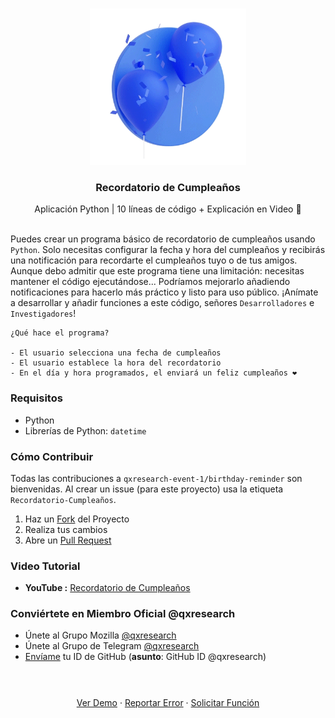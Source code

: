 <br />
<p align="center">
  <a href="https://www.youtube.com/channel/UCX7oe66V8zyFpAJyMfPL9VA">
    <img width="250px" src="https://github.com/xiaowuc2/xiaowuc2/blob/master/source/qxr/bb.gif" alt="Logo">
  </a>

  <h3 align="center">Recordatorio de Cumpleaños</h3>

  <p align="center">
    Aplicación Python | 10 líneas de código + Explicación en Video 🧭
    <br>
    <br />
  </p>
</p>

Puedes crear un programa básico de recordatorio de cumpleaños usando `Python`. Solo necesitas configurar la fecha y hora del cumpleaños y recibirás una notificación para recordarte el cumpleaños tuyo o de tus amigos. Aunque debo admitir que este programa tiene una limitación: necesitas mantener el código ejecutándose... Podríamos mejorarlo añadiendo notificaciones para hacerlo más práctico y listo para uso público. ¡Anímate a desarrollar y añadir funciones a este código, señores `Desarrolladores` e `Investigadores`!

```
¿Qué hace el programa?

- El usuario selecciona una fecha de cumpleaños
- El usuario establece la hora del recordatorio
- En el día y hora programados, el enviará un feliz cumpleaños ❤️

```


### Requisitos

* Python
* Librerías de Python: `datetime`

### Cómo Contribuir

Todas las contribuciones a `qxresearch-event-1/birthday-reminder` son bienvenidas. Al crear un issue (para este proyecto) usa la etiqueta `Recordatorio-Cumpleaños`.

1. Haz un [Fork](https://github.com/qxresearch/qxresearch-event-1/fork) del Proyecto
2. Realiza tus cambios
3. Abre un [Pull Request](https://github.com/qxresearch/qxresearch-event-1/pulls)

### Video Tutorial

* **YouTube :** [Recordatorio de Cumpleaños](https://youtu.be/qHloV2ZCo4s)

### Conviértete en Miembro Oficial @qxresearch

* Únete al Grupo Mozilla [@qxresearch](https://community.mozilla.org/en/groups/qx-research/)
* Únete al Grupo de Telegram [@qxresearch](https://t.me/qxresearch)
* <a href = "mailto: rohitmandal814566@gmail.com">Envíame</a> tu ID de GitHub (**asunto**: GitHub ID @qxresearch)


<h3 align="center"></h3>

  <p align="center">
    <br>
    <br/>
    <a href="https://youtu.be/qHloV2ZCo4s">Ver Demo</a>
    ·
    <a href="https://github.com/qxresearch/qxresearch-event-1/issues">Reportar Error</a>
    ·
    <a href="https://github.com/qxresearch/qxresearch-event-1/issues">Solicitar Función</a>
    <br>
    <br />
  </p>
</p>
